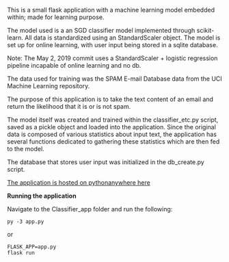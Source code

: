 This is a small flask application with a machine learning model embedded within; made for learning purpose.

The model used is a an SGD classifier model implemented through scikit-learn. All data is standardized using an
StandardScaler object. The model is set up for online learning, with user input being stored in a sqlite database.

Note: The May 2, 2019 commit uses a StandardScaler + logistic regression pipeline incapable of online learning and no db.

The data used for training was the SPAM E-mail Database data from the UCI Machine Learning repository.

The purpose of this application is to take the text content of an email and return the likelihood that it is or is not spam.

The model itself was created and trained within the classifier_etc.py script, saved as a pickle object and loaded into the application. Since the 
original data is composed of various statistics about input text, the application has several functions dedicated to gathering these statistics 
which are then fed to the model.

The database that stores user input was initialized in the db_create.py script.

[The application is hosted on pythonanywhere here](http://kmanke.pythonanywhere.com/)

**Running the application**

Navigate to the Classifier_app folder and run the following:

```
py -3 app.py
```

or

```
FLASK_APP=app.py
flask run
```
   

